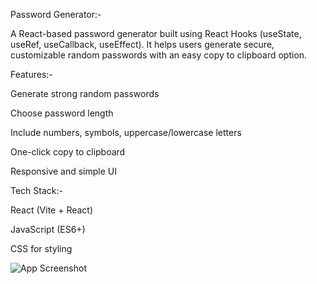 Password Generator:-

A React-based password generator built using React Hooks (useState, useRef, useCallback, useEffect).
It helps users generate secure, customizable random passwords with an easy copy to clipboard option.

Features:-

Generate strong random passwords

Choose password length

Include numbers, symbols, uppercase/lowercase letters

One-click copy to clipboard

Responsive and simple UI

Tech Stack:-

React (Vite + React)

JavaScript (ES6+)

CSS for styling

![App Screenshot](./password-generator.png)